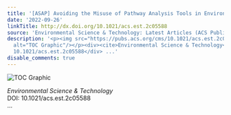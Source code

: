 ```yaml
---
title: '[ASAP] Avoiding the Misuse of Pathway Analysis Tools in Environmental Metabolomics'
date: '2022-09-26'
linkTitle: http://dx.doi.org/10.1021/acs.est.2c05588
source: 'Environmental Science & Technology: Latest Articles (ACS Publications)'
description: '<p><img src="https://pubs.acs.org/cms/10.1021/acs.est.2c05588/asset/images/medium/es2c05588_0002.gif"
  alt="TOC Graphic"/></p><div><cite>Environmental Science & Technology</cite></div><div>DOI:
  10.1021/acs.est.2c05588</div> ...'
disable_comments: true
---
```

<p><img src="https://pubs.acs.org/cms/10.1021/acs.est.2c05588/asset/images/medium/es2c05588_0002.gif" alt="TOC Graphic"/></p><div><cite>Environmental Science & Technology</cite></div><div>DOI: 10.1021/acs.est.2c05588</div> ...